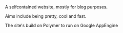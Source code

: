 A selfcontained website, mostly for blog purposes.

Aims include being pretty, cool and fast.

The site's build on Polymer to run on Google AppEngine